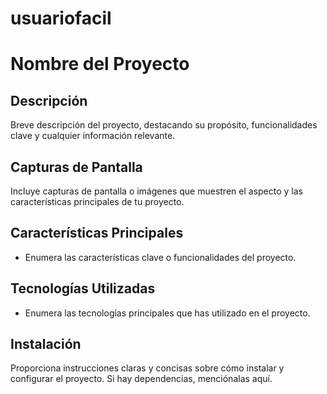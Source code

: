 ﻿# usuariofacil
# Nombre del Proyecto

## Descripción

Breve descripción del proyecto, destacando su propósito, funcionalidades clave y cualquier información relevante.

## Capturas de Pantalla

Incluye capturas de pantalla o imágenes que muestren el aspecto y las características principales de tu proyecto.

## Características Principales

- Enumera las características clave o funcionalidades del proyecto.

## Tecnologías Utilizadas

- Enumera las tecnologías principales que has utilizado en el proyecto.

## Instalación

Proporciona instrucciones claras y concisas sobre cómo instalar y configurar el proyecto. Si hay dependencias, menciónalas aquí.

```bash

